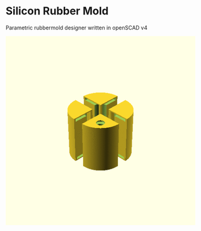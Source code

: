 # Silicon Rubber Mold
Parametric rubbermold designer written in openSCAD v4


![alt text](https://github.com/lmaag182/rubberMold/blob/master/build/anim/rubberMold.gif "Example Render")
